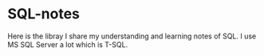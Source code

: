 # SQL-notes
Here is the libray I share my understanding and learning notes of SQL.
I use MS SQL Server a lot which is T-SQL.
